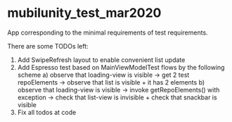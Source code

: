 # mubilunity_test_mar2020

App corresponding to the minimal requirements of test requirements.

There are some TODOs left:
1) Add SwipeRefresh layout to enable convenient list update
2) Add Espresso test based on MainViewModelTest flows by the following scheme
  a) observe that loading-view is visible -> get 2 test repoElements -> observe that list is visible + it has 2 elements
  b) observe that loading-view is visible -> invoke getRepoElements() with exception 
    -> check that list-view is invisible + check that snackbar is visible
3) Fix all todos at code
